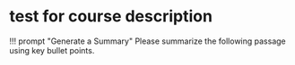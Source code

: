 # test for course description
!!! prompt "Generate a Summary"
    Please summarize the following passage using key bullet points.

